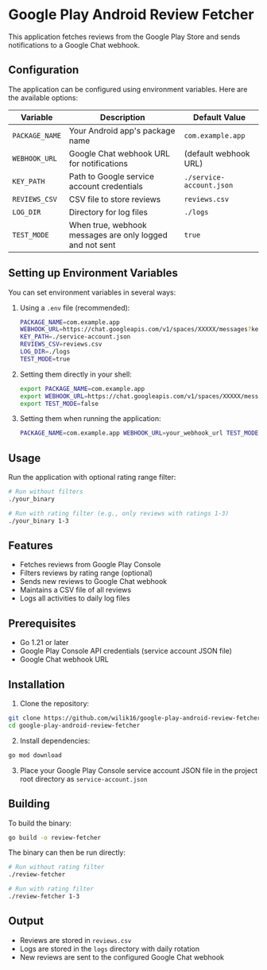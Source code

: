 # Google Play Android Review Fetcher

This application fetches reviews from the Google Play Store and sends notifications to a Google Chat webhook.

## Configuration

The application can be configured using environment variables. Here are the available options:

| Variable | Description | Default Value |
|----------|-------------|---------------|
| `PACKAGE_NAME` | Your Android app's package name | `com.example.app` |
| `WEBHOOK_URL` | Google Chat webhook URL for notifications | (default webhook URL) |
| `KEY_PATH` | Path to Google service account credentials | `./service-account.json` |
| `REVIEWS_CSV` | CSV file to store reviews | `reviews.csv` |
| `LOG_DIR` | Directory for log files | `./logs` |
| `TEST_MODE` | When true, webhook messages are only logged and not sent | `true` |

## Setting up Environment Variables

You can set environment variables in several ways:

1. Using a `.env` file (recommended):
   ```bash
   PACKAGE_NAME=com.example.app
   WEBHOOK_URL=https://chat.googleapis.com/v1/spaces/XXXXX/messages?key=YOUR_KEY&token=YOUR_TOKEN
   KEY_PATH=./service-account.json
   REVIEWS_CSV=reviews.csv
   LOG_DIR=./logs
   TEST_MODE=true
   ```

2. Setting them directly in your shell:
   ```bash
   export PACKAGE_NAME=com.example.app
   export WEBHOOK_URL=https://chat.googleapis.com/v1/spaces/XXXXX/messages?key=YOUR_KEY&token=YOUR_TOKEN
   export TEST_MODE=false
   ```

3. Setting them when running the application:
   ```bash
   PACKAGE_NAME=com.example.app WEBHOOK_URL=your_webhook_url TEST_MODE=false ./your_binary
   ```

## Usage

Run the application with optional rating range filter:

```bash
# Run without filters
./your_binary

# Run with rating filter (e.g., only reviews with ratings 1-3)
./your_binary 1-3
```

## Features

- Fetches reviews from Google Play Console
- Filters reviews by rating range (optional)
- Sends new reviews to Google Chat webhook
- Maintains a CSV file of all reviews
- Logs all activities to daily log files

## Prerequisites

- Go 1.21 or later
- Google Play Console API credentials (service account JSON file)
- Google Chat webhook URL

## Installation

1. Clone the repository:
```bash
git clone https://github.com/wilik16/google-play-android-review-fetcher.git
cd google-play-android-review-fetcher
```

2. Install dependencies:
```bash
go mod download
```

3. Place your Google Play Console service account JSON file in the project root directory as `service-account.json`

## Building

To build the binary:

```bash
go build -o review-fetcher
```

The binary can then be run directly:

```bash
# Run without rating filter
./review-fetcher

# Run with rating filter
./review-fetcher 1-3
```

## Output

- Reviews are stored in `reviews.csv`
- Logs are stored in the `logs` directory with daily rotation
- New reviews are sent to the configured Google Chat webhook